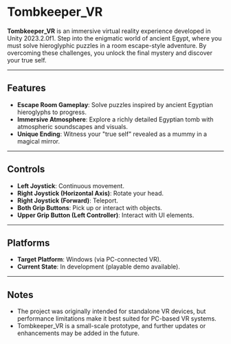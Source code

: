 # Tombkeeper_VR

**Tombkeeper_VR** is an immersive virtual reality experience developed in Unity 2023.2.0f1. Step into the enigmatic world of ancient Egypt, where you must solve hieroglyphic puzzles in a room escape-style adventure. By overcoming these challenges, you unlock the final mystery and discover your true self.

---

## Features

- **Escape Room Gameplay**: Solve puzzles inspired by ancient Egyptian hieroglyphs to progress.
- **Immersive Atmosphere**: Explore a richly detailed Egyptian tomb with atmospheric soundscapes and visuals.
- **Unique Ending**: Witness your "true self" revealed as a mummy in a magical mirror.

---

## Controls

- **Left Joystick**: Continuous movement.
- **Right Joystick (Horizontal Axis)**: Rotate your head.
- **Right Joystick (Forward)**: Teleport.
- **Both Grip Buttons**: Pick up or interact with objects.
- **Upper Grip Button (Left Controller)**: Interact with UI elements.

---

## Platforms

- **Target Platform**: Windows (via PC-connected VR).
- **Current State**: In development (playable demo available).

---

## Notes

- The project was originally intended for standalone VR devices, but performance limitations make it best suited for PC-based VR systems.
- Tombkeeper_VR is a small-scale prototype, and further updates or enhancements may be added in the future.
